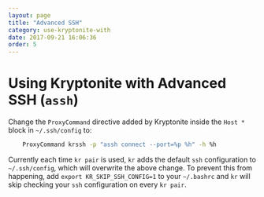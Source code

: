 ```yaml
---
layout: page
title: "Advanced SSH"
category: use-kryptonite-with
date: 2017-09-21 16:06:36
order: 5
---
```


# Using Kryptonite with Advanced SSH (`assh`)
Change the `ProxyCommand` directive added by Kryptonite inside the `Host *` block in `~/.ssh/config` to:

```bash
    ProxyCommand krssh -p "assh connect --port=%p %h" -h %h
```

Currently each time `kr pair` is used, `kr` adds the default `ssh` configuration to `~/.ssh/config`, which will overwrite the above change. To prevent this from happening, add `export KR_SKIP_SSH_CONFIG=1` to your `~/.bashrc` and `kr` will skip checking your `ssh` configuration on every `kr pair`.